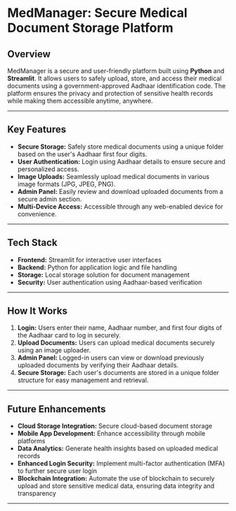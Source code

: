 # **MedManager: Secure Medical Document Storage Platform**  

## **Overview**  
MedManager is a secure and user-friendly platform built using **Python** and **Streamlit**. It allows users to safely upload, store, and access their medical documents using a government-approved Aadhaar identification code. The platform ensures the privacy and protection of sensitive health records while making them accessible anytime, anywhere.

---

## **Key Features**  
- **Secure Storage:** Safely store medical documents using a unique folder based on the user's Aadhaar first four digits.  
- **User Authentication:** Login using Aadhaar details to ensure secure and personalized access.  
- **Image Uploads:** Seamlessly upload medical documents in various image formats (JPG, JPEG, PNG).  
- **Admin Panel:** Easily review and download uploaded documents from a secure admin section.  
- **Multi-Device Access:** Accessible through any web-enabled device for convenience.  

---

## **Tech Stack**  
- **Frontend:** Streamlit for interactive user interfaces  
- **Backend:** Python for application logic and file handling  
- **Storage:** Local storage solution for document management  
- **Security:** User authentication using Aadhaar-based verification  

---

## **How It Works**  

1. **Login:** Users enter their name, Aadhaar number, and first four digits of the Aadhaar card to log in securely.  
2. **Upload Documents:** Users can upload medical documents securely using an image uploader.  
3. **Admin Panel:** Logged-in users can view or download previously uploaded documents by verifying their Aadhaar details.  
4. **Secure Storage:** Each user's documents are stored in a unique folder structure for easy management and retrieval.  

---

## **Future Enhancements**  
- **Cloud Storage Integration:** Secure cloud-based document storage  
- **Mobile App Development:** Enhance accessibility through mobile platforms  
- **Data Analytics:** Generate health insights based on uploaded medical records  
- **Enhanced Login Security:** Implement multi-factor authentication (MFA) to further secure user login  
- **Blockchain Integration:** Automate the use of blockchain to securely upload and store sensitive medical data, ensuring data integrity and transparency  


---
